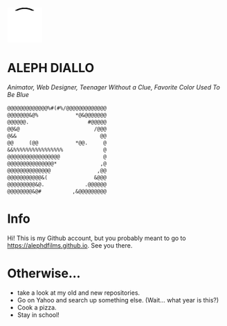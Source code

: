 ![The Blah Guy if he were to be loaded in Windows 95 with ~1MB of RAM. I'm surprised that he even loads.](https://raw.githubusercontent.com/alephdfilms/alephdfilms/main/loadingtheblahguy.gif)
# ALEPH DIALLO
_Animator, Web Designer, Teenager Without a Clue, Favorite Color Used To Be Blue_
```
@@@@@@@@@@@@@%#(#%/@@@@@@@@@@@@@
@@@@@@@&@%            *@&@@@@@@@
@@@@@@.                   #@@@@@
@@&@                        /@@@
@&&                           @@
@@     (@@            *@@.     @
&&%%%%%%%%%%%%%%%%             @
@@@@@@@@@@@@@@@@@              @
@@@@@@@@@@@@@@@*              ,@
@@@@@@@@@@@@@@               ,@@
@@@@@@@@@@@&(               &@@@
@@@@@@@@@&@.             .@@@@@@
@@@@@@@@&@#          ,&@@@@@@@@@
```
# Info
Hi! This is my Github account, but you probably meant to go to https://alephdfilms.github.io. See you there.

# Otherwise...
- take a look at my old and new repositories.
- Go on Yahoo and search up something else. (Wait... what year is this?)
- Cook a pizza.
- Stay in school!
